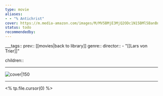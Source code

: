 ```yaml
---
type: movie
aliases:
- - "% Antichrist"
cover: https://m.media-amazon.com/images/M/MV5BMjE3MjQ2ODc1N15BMl5BanBnXkFtZTcwNjYyMzI5Mg@@._V1_SX300.jpg
status: todo
recommendedby:
---
```

___tags:: prev:: [[movies|back to library]]
genre::
director:: - "[[Lars von Trier]]"
  
children::
___
![cover|150](https://m.media-amazon.com/images/M/MV5BMjE3MjQ2ODc1N15BMl5BanBnXkFtZTcwNjYyMzI5Mg@@._V1_SX300.jpg)
___
<% tp.file.cursor(0) %>
